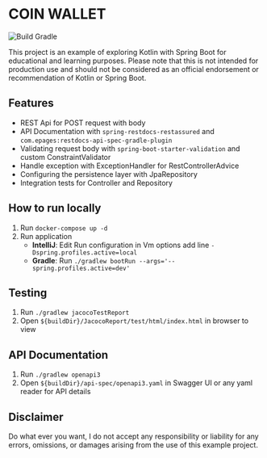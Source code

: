 # COIN WALLET

![Build Gradle](https://github.com/thieunguyenhung/coin-wallet/actions/workflows/build-gradle.yml/badge.svg)

This project is an example of exploring Kotlin with Spring Boot for educational and learning purposes. Please note that this is not intended for production use and should not be considered as an official endorsement or recommendation of Kotlin or Spring Boot.

## Features

- REST Api for POST request with body
- API Documentation with `spring-restdocs-restassured` and `com.epages:restdocs-api-spec-gradle-plugin`
- Validating request body with `spring-boot-starter-validation` and custom ConstraintValidator
- Handle exception with ExceptionHandler for RestControllerAdvice
- Configuring the persistence layer with JpaRepository
- Integration tests for Controller and Repository

## How to run locally

1. Run `docker-compose up -d`
2. Run application
    - **IntelliJ**: Edit Run configuration in Vm options add line `-Dspring.profiles.active=local`
    - **Gradle**: Run `./gradlew bootRun --args='--spring.profiles.active=dev'`

## Testing

1. Run `./gradlew jacocoTestReport`
2. Open `${buildDir}/JacocoReport/test/html/index.html` in browser to view

## API Documentation

1. Run `./gradlew openapi3`
2. Open `${buildDir}/api-spec/openapi3.yaml` in Swagger UI or any yaml reader for API details

## Disclaimer
Do what ever you want, I do not accept any responsibility or liability for any errors, omissions, or damages arising from the use of this example project.
